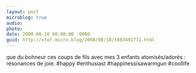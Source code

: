 ```yaml
---
layout: post
microblog: true
audio: 
photo: 
date: 2008-08-10 00:00:00 -0000
guid: http://xtof.micro.blog/2008/08/10/t883491772.html
---
```

que du bohneur ces coups de fils avec mes 3 enfants atomisés/adorés : résonances de joie. #happy #enthusiast #happinessisawarmgun #coollife
